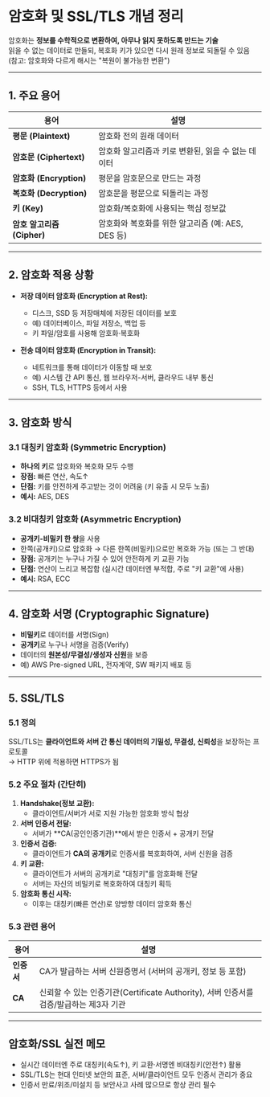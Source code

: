 # 암호화 및 SSL/TLS 개념 정리

암호화는 **정보를 수학적으로 변환하여, 아무나 읽지 못하도록 만드는 기술**  
읽을 수 없는 데이터로 만들되, 복호화 키가 있으면 다시 원래 정보로 되돌릴 수 있음  
(참고: 암호화와 다르게 해시는 "복원이 불가능한 변환")

---

## 1. 주요 용어

| 용어                       | 설명                                               |
| -------------------------- | -------------------------------------------------- |
| **평문 (Plaintext)**       | 암호화 전의 원래 데이터                            |
| **암호문 (Ciphertext)**    | 암호화 알고리즘과 키로 변환된, 읽을 수 없는 데이터 |
| **암호화 (Encryption)**    | 평문을 암호문으로 만드는 과정                      |
| **복호화 (Decryption)**    | 암호문을 평문으로 되돌리는 과정                    |
| **키 (Key)**               | 암호화/복호화에 사용되는 핵심 정보값               |
| **암호 알고리즘 (Cipher)** | 암호화와 복호화를 위한 알고리즘 (예: AES, DES 등)  |

---

## 2. 암호화 적용 상황

- **저장 데이터 암호화 (Encryption at Rest):**

  - 디스크, SSD 등 저장매체에 저장된 데이터를 보호
  - 예) 데이터베이스, 파일 저장소, 백업 등
  - 키 파일/암호를 사용해 암호화·복호화

- **전송 데이터 암호화 (Encryption in Transit):**
  - 네트워크를 통해 데이터가 이동할 때 보호
  - 예) 시스템 간 API 통신, 웹 브라우저-서버, 클라우드 내부 통신
  - SSH, TLS, HTTPS 등에서 사용

---

## 3. 암호화 방식

### 3.1 대칭키 암호화 (Symmetric Encryption)

- **하나의 키**로 암호화와 복호화 모두 수행
- **장점:** 빠른 연산, 속도↑
- **단점:** 키를 안전하게 주고받는 것이 어려움 (키 유출 시 모두 노출)
- **예시:** AES, DES

### 3.2 비대칭키 암호화 (Asymmetric Encryption)

- **공개키-비밀키 한 쌍**을 사용
- 한쪽(공개키)으로 암호화 → 다른 한쪽(비밀키)으로만 복호화 가능 (또는 그 반대)
- **장점:** 공개키는 누구나 가질 수 있어 안전하게 키 교환 가능
- **단점:** 연산이 느리고 복잡함 (실시간 데이터엔 부적합, 주로 "키 교환"에 사용)
- **예시:** RSA, ECC

---

## 4. 암호화 서명 (Cryptographic Signature)

- **비밀키**로 데이터를 서명(Sign)
- **공개키**로 누구나 서명을 검증(Verify)
- 데이터의 **원본성/무결성/생성자 신원**을 보증
- 예) AWS Pre-signed URL, 전자계약, SW 패키지 배포 등

---

## 5. SSL/TLS

### 5.1 정의

SSL/TLS는 **클라이언트와 서버 간 통신 데이터의 기밀성, 무결성, 신뢰성**을 보장하는 프로토콜  
→ HTTP 위에 적용하면 HTTPS가 됨

### 5.2 주요 절차 (간단히)

1. **Handshake(정보 교환):**
   - 클라이언트/서버가 서로 지원 가능한 암호화 방식 협상
2. **서버 인증서 전달:**
   - 서버가 **CA(공인인증기관)**에서 받은 인증서 + 공개키 전달
3. **인증서 검증:**
   - 클라이언트가 **CA의 공개키**로 인증서를 복호화하여, 서버 신원을 검증
4. **키 교환:**
   - 클라이언트가 서버의 공개키로 "대칭키"를 암호화해 전달
   - 서버는 자신의 비밀키로 복호화하여 대칭키 획득
5. **암호화 통신 시작:**
   - 이후는 대칭키(빠른 연산)로 양방향 데이터 암호화 통신

### 5.3 관련 용어

| 용어       | 설명                                                                                   |
| ---------- | -------------------------------------------------------------------------------------- |
| **인증서** | CA가 발급하는 서버 신원증명서 (서버의 공개키, 정보 등 포함)                            |
| **CA**     | 신뢰할 수 있는 인증기관(Certificate Authority), 서버 인증서를 검증/발급하는 제3자 기관 |

---

## 암호화/SSL 실전 메모

- 실시간 데이터엔 주로 대칭키(속도↑), 키 교환·서명엔 비대칭키(안전↑) 활용
- SSL/TLS는 현대 인터넷 보안의 표준, 서버/클라이언트 모두 인증서 관리가 중요
- 인증서 만료/위조/미설치 등 보안사고 사례 많으므로 항상 관리 필수
